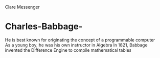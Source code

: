 Clare Messenger
# Charles-Babbage-
  He is best known for originating the concept of a programmable computer
  As a young boy, he was his own instructor in Algebra
  In 1821, Babbage invented the Difference Engine to compile mathematical tables
  
